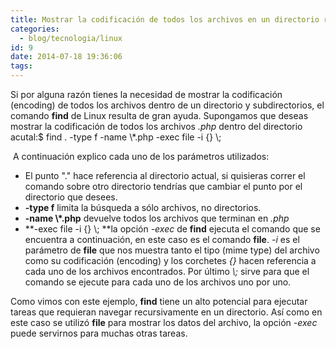 ```yaml
---
title: Mostrar la codificación de todos los archivos en un directorio recursivamente
categories:
  - blog/tecnologia/linux
id: 9
date: 2014-07-18 19:36:06
tags:
---
```


Si por alguna razón tienes la necesidad de mostrar la codificación (encoding) de todos los archivos dentro de un directorio y subdirectorios, el comando **find** de Linux resulta de gran ayuda. Supongamos que deseas mostrar la codificación de todos los archivos _.php_ dentro del directorio acutal:$ find . -type f -name \\\*.php -exec file -i {} \\;

 A continuación explico cada uno de los parámetros utilizados:

*   El punto "." hace referencia al directorio actual, si quisieras correr el comando sobre otro directorio tendrías que cambiar el punto por el directorio que desees.
*   **\-type f** limita la búsqueda a sólo archivos, no directorios.
*   **\-name \\\*.php** devuelve todos los archivos que terminan en _.php_
*   **\-exec file -i {} \\; **la opción _\-exec_ de **find** ejecuta el comando que se encuentra a continuación, en este caso es el comando **file**. _\-i_ es el parámetro de **file** que nos muestra tanto el tipo (mime type) del archivo como su codificación (encoding) y los corchetes _{}_ hacen referencia a cada uno de los archivos encontrados. Por último _\\;_ sirve para que el comando se ejecute para cada uno de los archivos uno por uno.

Como vimos con este ejemplo, **find** tiene un alto potencial para ejecutar tareas que requieran navegar recursivamente en un directorio. Así como en este caso se utilizó **file** para mostrar los datos del archivo, la opción _\-exec_ puede servirnos para muchas otras tareas.
